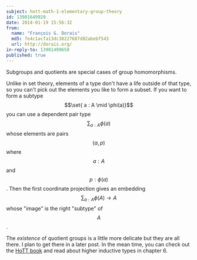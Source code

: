 ```yaml
---
subject: hott-math-1-elementary-group-theory
id: 13901649920
date: 2014-01-19 15:56:32
from:
  name: "François G. Dorais"
  md5: 7e4c1acfa13dc30227687d82abebf543
  url: http://dorais.org/
in-reply-to: 13901499650
published: true
---
```

Subgroups and quotients are special cases of group homomorphisms. 

Unlike in set theory, elements of a type don't have a life outside of that type, so you can't pick out the elements you like to form a subset. If you want to form a subtype $$\set{ a : A \mid \phi(a)}$$ you can use a dependent pair type $$\sum_{a:A} \phi(a)$$ whose elements are pairs $$(a,p)$$ where $$a:A$$ and $$p:\phi(a)$$. Then the first coordinate projection gives an embedding $$\sum_{a:A} \phi(A) \to A$$ whose "image" is the right "subtype" of $$A$$. 

The _existence_ of quotient groups is a little more delicate but they are all there. I plan to get there in a later post. In the mean time, you can check out the [HoTT book](http://homotopytypetheory.org/book/) and read about higher inductive types in chapter 6.
